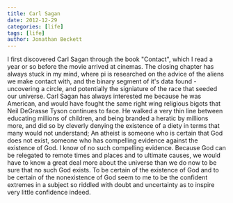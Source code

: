 ```yaml
---
title: Carl Sagan
date: 2012-12-29
categories: [life]
tags: [life]
author: Jonathan Beckett
---
```


I first discovered Carl Sagan through the book "Contact", which I read a year or so before the movie arrived at cinemas. The closing chapter has always stuck in my mind, where pi is researched on the advice of the aliens we make contact with, and the binary segment of it's data found - uncovering a circle, and potentially the signiature of the race that seeded our universe. Carl Sagan has always interested me because he was American, and would have fought the same right wing religious bigots that Neil DeGrasse Tyson continues to face. He walked a very thin line between educating millions of children, and being branded a heratic by millions more, and did so by cleverly denying the existence of a diety in terms that many would not understand; An atheist is someone who is certain that God does not exist, someone who has compelling evidence against the existence of God. I know of no such compelling evidence. Because God can be relegated to remote times and places and to ultimate causes, we would have to know a great deal more about the universe than we do now to be sure that no such God exists. To be certain of the existence of God and to be certain of the nonexistence of God seem to me to be the confident extremes in a subject so riddled with doubt and uncertainty as to inspire very little confidence indeed.